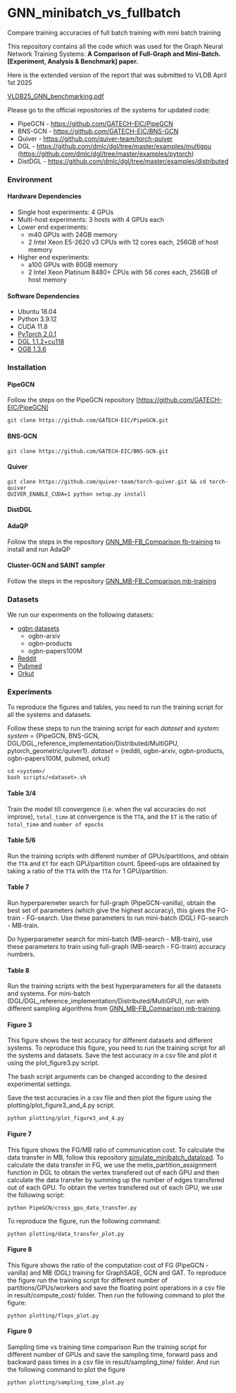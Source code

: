 # GNN_minibatch_vs_fullbatch
Compare training accuracies of full batch training with mini batch training

This repository contains all the code which was used for the Graph Neural Network Training Systems: **A Comparison of
Full-Graph and Mini-Batch. [Experiment, Analysis & Benchmark] paper.**

Here is the extended version of the report that was submitted to VLDB April 1st 2025

[VLDB25_GNN_benchmarking.pdf](/work/sbajaj_umass_edu/GNN_minibatch_vs_fullbatch/VLDB24_GNN_benchmarking_Dec1.pdf)

Please go to the official repositories of the systems for updated code:
- PipeGCN - https://github.com/GATECH-EIC/PipeGCN
- BNS-GCN - https://github.com/GATECH-EIC/BNS-GCN
- Quiver - https://github.com/quiver-team/torch-quiver
- DGL - https://github.com/dmlc/dgl/tree/master/examples/multigpu (https://github.com/dmlc/dgl/tree/master/examples/pytorch)
- DistDGL - https://github.com/dmlc/dgl/tree/master/examples/distributed

### Environment

#### Hardware Dependencies

- Single host experiments: 4 GPUs
- Multi-host experiments: 3 hosts with 4 GPUs each
- Lower end experiments:
    - m40 GPUs with 24GB memory
    - 2 Intel Xeon E5-2620 v3 CPUs with 12 cores each, 256GB of host memory
- Higher end experiments: 
    - a100 GPUs with 80GB memory
    - 2 Intel Xeon Platinum 8480+ CPUs with 56 cores each, 256GB of host memory


#### Software Dependencies

- Ubuntu 18.04
- Python 3.9.12
- CUDA 11.8
- [PyTorch 2.0.1](https://github.com/pytorch/pytorch)
- [DGL 1.1.2+cu118](https://github.com/chwan-rice/dgl)
- [OGB 1.3.6](https://ogb.stanford.edu/docs/home/)


### Installation

#### PipeGCN
Follow the steps on the PipeGCN repository [https://github.com/GATECH-EIC/PipeGCN]
```
git clone https://github.com/GATECH-EIC/PipeGCN.git
```
#### BNS-GCN
```
git clone https://github.com/GATECH-EIC/BNS-GCN.git
```

#### Quiver
```
git clone https://github.com/quiver-team/torch-quiver.git && cd torch-quiver
QUIVER_ENABLE_CUDA=1 python setup.py install
```

#### DistDGL

#### AdaQP
Follow the steps in the repository [GNN_MB-FB_Comparison fb-training](https://github.com/goodluck-hojae/GNN_MB-FB_Comparison/tree/main/fb-training) to install and run AdaQP

#### Cluster-GCN and SAINT sampler 
Follow the steps in the repository [GNN_MB-FB_Comparison mb-training](https://github.com/goodluck-hojae/GNN_MB-FB_Comparison/tree/main/mb-training)


### Datasets
We run our experiments on the following datasets:
- [ogbn datasets](https://ogb.stanford.edu/docs/nodeprop/)
    - ogbn-arxiv
    - ogbn-products
    - ogbn-papers100M
- [Reddit](https://snap.stanford.edu/graphsage/#datasets)
- [Pubmed](https://linqs.org/datasets/#pubmed-diabetes)
- [Orkut](https://snap.stanford.edu/data/com-Orkut.html)


### Experiments
To reproduce the figures and tables, you need to run the training script for all the systems and datasets. 

Follow these steps to run the training script for each *dataset* and *system*:
*system* = {PipeGCN, BNS-GCN, DGL/DGL_reference_implementation/Distributed/MultiGPU, pytorch_geometric/quiver1}.
*dataset* = {reddit, ogbn-arxiv, ogbn-products, ogbn-papers100M, pubmed, orkut}
```
cd <system>/
bash scripts/<dataset>.sh
```

#### Table 3/4
Train the model till convergence (i.e. when the val accuracies do not improve), 
`total_time` at convergence is the `TTA`, and the `ET` is the ratio of `total_time` and `number of epochs`

#### Table 5/6
Run the training scripts with different number of GPUs/partitions, and obtain the `TTA` and `ET` for each GPU/partition count.
Speed-ups are obtaained by taking a ratio of the `TTA` with the `TTA` for 1 GPU/partition.

#### Table 7
Run hyperparemeter search for full-graph (PipeGCN-vanilla), obtain the best set of parameters (which give the highest accuracy), this gives the FG-train - FG-search. Use these parameters to run mini-batch (DGL) FG-search - MB-train.

Do hyperparameter search for mini-batch (MB-search - MB-train), use these parameters to train using full-graph (MB-search - FG-train) accuracy numbers.


#### Table 8
Run the training scripts with the best hyperparameters for all the datasets and systems. For mini-batch (DGL/DGL_reference_implementation/Distributed/MultiGPU), run with different sampling algorithms from [GNN_MB-FB_Comparison mb-training](https://github.com/goodluck-hojae/GNN_MB-FB_Comparison/tree/main/mb-training).

#### Figure 3
This figure shows the test accuracy for different datasets and different systems. To reproduce this figure, you need to run the training script for all the systems and datasets. Save the test accuracy in a csv file and plot it using the plot_figure3.py script.

The bash script arguments can be changed according to the desired experimental settings.

Save the test accuracies in a csv file and then plot the figure using the plotting/plot_figure3_and_4.py script.
```
python plotting/plot_figure3_and_4.py
```

#### Figure 7
This figure shows the FG/MB ratio of communication cost. 
To calculate the data transfer in MB, follow this repository [simulate_minibatch_dataload](https://github.com/juelinl/pebble).
To calculate the data transfer in FG, we use the metis_partition_assignment function in DGL to obtain the vertex transfered out of each GPU and then calculate the data transfer by summing up the number of edges transfered out of each GPU. 
To obtain the vertex transfered out of each GPU, we use the following script:
```
python PipeGCN/cross_gpu_data_transfer.py
```
To reproduce the figure, run the following command:
```
python plotting/data_transfer_plot.py
```

#### Figure 8
This figure shows the ratio of the computation cost of FG (PipeGCN - vanilla) and MB (DGL) training for GraphSAGE, GCN and GAT. To reproduce the figure run the training script for different number of partitions/GPUs/workers and save the floating point operations in a csv file in result/compute_cost/ folder.
Then run the following command to plot the figure:
```
python plotting/flops_plot.py
```

#### Figure 9
Sampling time vs training time comparison
Run the training script for different number of GPUs and save the sampling time, forward pass and backward pass times in a csv file in result/sampling_time/ folder.
And run the following command to plot the figure
```
python plotting/sampling_time_plot.py
```

